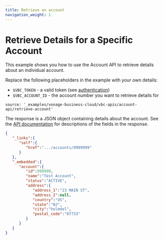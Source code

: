 ```yaml
---
title: Retrieve an account
navigation_weight: 1
---
```


# Retrieve Details for a Specific Account

This example shows you how to use the Account API to retrieve details about an individual account.

Replace the following placeholders in the example with your own details:

* `$VBC_TOKEN` - a valid token (see [authentication](http://localhost:3000/vonage-business-cloud/vbc-apis/getting-started/authentication))
* `$VBC_ACCOUNT_ID` - the account number you want to retrieve details for

```building_blocks
source: '_examples/vonage-business-cloud/vbc-apis/account-api/retrieve-account'
```

The response is a JSON object containing details about the account. See the [API documentation](/api/vonage-business-cloud/account#AccountCtrl.getAccountServicesByAccountID) for descriptions of the fields in the response.

```json
{
   "_links":{
      "self":{
         "href":".../accounts/9999999"
      }
   },
   "_embedded":{
      "account":{
         "id":999999,
         "name":"Test Account",
         "status":"ACTIVE",
         "address":{
            "address_1":"23 MAIN ST",
            "address_2":null,
            "country":"US",
            "state":"NJ",
            "city":"holmdel",
            "postal_code":"07733"
         }
      }
   }
}
```

